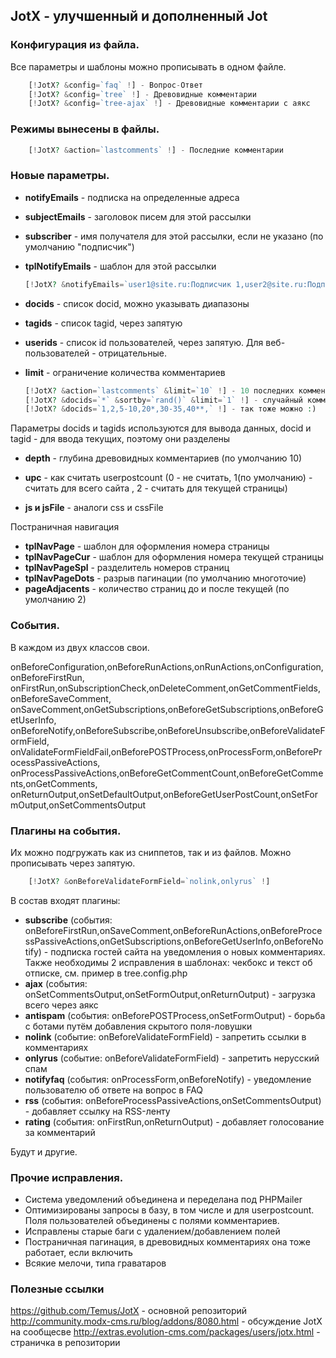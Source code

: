 JotX - улучшенный и дополненный Jot
-----------------------------------

### Конфигурация из файла. 
Все параметры и шаблоны можно прописывать в одном файле.

```php
    [!JotX? &config=`faq` !] - Вопрос-Ответ
    [!JotX? &config=`tree` !] - Древовидные комментарии
    [!JotX? &config=`tree-ajax` !] - Древовидные комментарии с аякс
```

### Режимы вынесены в файлы.

```php
    [!JotX? &action=`lastcomments` !] - Последние комментарии
```

### Новые параметры.

* **notifyEmails** - подписка на определенные адреса
* **subjectEmails** - заголовок писем для этой рассылки
* **subscriber** - имя получателя для этой рассылки, если не указано (по умолчанию "подписчик")
* **tplNotifyEmails** - шаблон для этой рассылки

    ```php
    [!JotX? &notifyEmails=`user1@site.ru:Подписчик 1,user2@site.ru:Подписчик 2,user3@site.ru` !]

* **docids** - список docid, можно указывать диапазоны
* **tagids** - список tagid, через запятую
* **userids** - список id пользователей, через запятую. Для веб-пользователей - отрицательные.
* **limit** - ограничение количества комментариев

    ```php
    [!JotX? &action=`lastcomments` &limit=`10` !] - 10 последних комментариев со всего сайта
    [!JotX? &docids=`*` &sortby=`rand()` &limit=`1` !] - случайный комментарий со всего сайта
    [!JotX? &docids=`1,2,5-10,20*,30-35,40**,` !] - так тоже можно :)

Параметры docids и tagids используются для вывода данных, docid и tagid - для ввода текущих, поэтому они разделены

* **depth** - глубина древовидных комментариев (по умолчанию 10)
* **upc** - как считать userpostcount (0 - не считать, 1(по умолчанию) - считать для всего сайта , 2 - считать для текущей страницы)

* **js и jsFile** - аналоги css и cssFile

Постраничная навигация

* **tplNavPage** - шаблон для оформления номера страницы
* **tplNavPageCur** - шаблон для оформления номера текущей страницы
* **tplNavPageSpl** - разделитель номеров страниц
* **tplNavPageDots** - разрыв пагинации (по умолчанию многоточие)
* **pageAdjacents** - количество страниц до и после текущей (по умолчанию 2)

### События. 
В каждом из двух классов свои.

onBeforeConfiguration,onBeforeRunActions,onRunActions,onConfiguration,onBeforeFirstRun,
onFirstRun,onSubscriptionCheck,onDeleteComment,onGetCommentFields,onBeforeSaveComment,
onSaveComment,onGetSubscriptions,onBeforeGetSubscriptions,onBeforeGetUserInfo,
onBeforeNotify,onBeforeSubscribe,onBeforeUnsubscribe,onBeforeValidateFormField,
onValidateFormFieldFail,onBeforePOSTProcess,onProcessForm,onBeforeProcessPassiveActions,
onProcessPassiveActions,onBeforeGetCommentCount,onBeforeGetComments,onGetComments,
onReturnOutput,onSetDefaultOutput,onBeforeGetUserPostCount,onSetFormOutput,onSetCommentsOutput

### Плагины на события. 
Их можно подгружать как из сниппетов, так и из файлов. Можно прописывать через запятую.

```php
    [!JotX? &onBeforeValidateFormField=`nolink,onlyrus` !]
```

В состав входят плагины:

* **subscribe** (события: onBeforeFirstRun,onSaveComment,onBeforeRunActions,onBeforeProcessPassiveActions,onGetSubscriptions,onBeforeGetUserInfo,onBeforeNotify) - 
подписка гостей сайта на уведомления о новых комментариях. Также необходимы 2 исправления в шаблонах: чекбокс и текст об отписке, см. пример в tree.config.php
* **ajax** (события: onSetCommentsOutput,onSetFormOutput,onReturnOutput) - загрузка всего через аякс
* **antispam** (события: onBeforePOSTProcess,onSetFormOutput) - борьба с ботами путём добавления скрытого поля-ловушки
* **nolink** (событие: onBeforeValidateFormField) - запретить ссылки в комментариях
* **onlyrus** (событие: onBeforeValidateFormField) - запретить нерусский спам
* **notifyfaq** (события: onProcessForm,onBeforeNotify) - уведомление пользователю об ответе на вопрос в FAQ
* **rss** (события: onBeforeProcessPassiveActions,onSetCommentsOutput) - добавляет ссылку на RSS-ленту
* **rating** (события: onFirstRun,onReturnOutput) - добавляет голосование за комментарий

Будут и другие.

### Прочие исправления.

* Система уведомлений объединена и переделана под PHPMailer
* Оптимизированы запросы в базу, в том числе и для userpostcount. Поля пользователей объединены с полями комментариев.
* Исправлены старые баги с удалением/добавлением полей
* Постраничная пагинация, в древовидных комментариях она тоже работает, если включить
* Всякие мелочи, типа граватаров

### Полезные ссылки
https://github.com/Temus/JotX  - основной репозиторий
http://community.modx-cms.ru/blog/addons/8080.html - обсуждение JotX на сообщесве
http://extras.evolution-cms.com/packages/users/jotx.html - страничка в репозитории